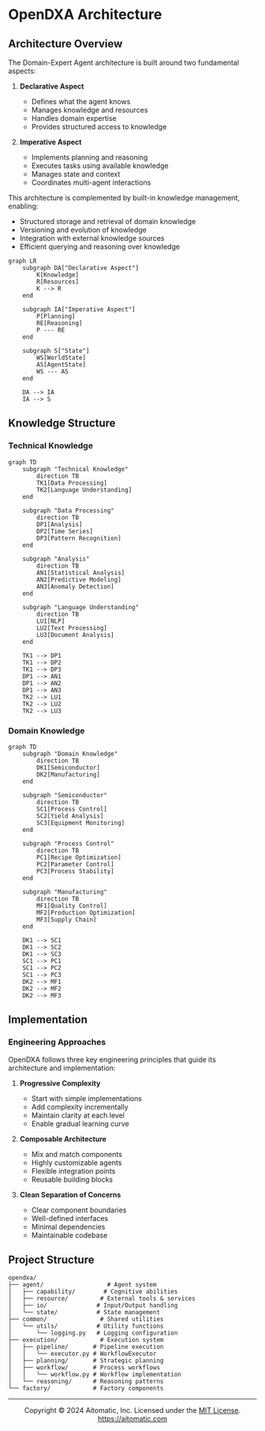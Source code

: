 # OpenDXA Architecture

## Architecture Overview

The Domain-Expert Agent architecture is built around two fundamental aspects:

1. **Declarative Aspect**
   - Defines what the agent knows
   - Manages knowledge and resources
   - Handles domain expertise
   - Provides structured access to knowledge

2. **Imperative Aspect**
   - Implements planning and reasoning
   - Executes tasks using available knowledge
   - Manages state and context
   - Coordinates multi-agent interactions

This architecture is complemented by built-in knowledge management, enabling:
- Structured storage and retrieval of domain knowledge
- Versioning and evolution of knowledge
- Integration with external knowledge sources
- Efficient querying and reasoning over knowledge

```mermaid
graph LR
    subgraph DA["Declarative Aspect"]
        K[Knowledge]
        R[Resources]
        K --> R
    end

    subgraph IA["Imperative Aspect"]
        P[Planning]
        RE[Reasoning]
        P --- RE
    end

    subgraph S["State"]
        WS[WorldState]
        AS[AgentState]
        WS --- AS
    end

    DA --> IA
    IA --> S
```

## Knowledge Structure

### Technical Knowledge

```mermaid
graph TD
    subgraph "Technical Knowledge"
        direction TB
        TK1[Data Processing]
        TK2[Language Understanding]
    end

    subgraph "Data Processing"
        direction TB
        DP1[Analysis]
        DP2[Time Series]
        DP3[Pattern Recognition]
    end

    subgraph "Analysis"
        direction TB
        AN1[Statistical Analysis]
        AN2[Predictive Modeling]
        AN3[Anomaly Detection]
    end

    subgraph "Language Understanding"
        direction TB
        LU1[NLP]
        LU2[Text Processing]
        LU3[Document Analysis]
    end

    TK1 --> DP1
    TK1 --> DP2
    TK1 --> DP3
    DP1 --> AN1
    DP1 --> AN2
    DP1 --> AN3
    TK2 --> LU1
    TK2 --> LU2
    TK2 --> LU3
```

### Domain Knowledge

```mermaid
graph TD
    subgraph "Domain Knowledge"
        direction TB
        DK1[Semiconductor]
        DK2[Manufacturing]
    end

    subgraph "Semiconductor"
        direction TB
        SC1[Process Control]
        SC2[Yield Analysis]
        SC3[Equipment Monitoring]
    end

    subgraph "Process Control"
        direction TB
        PC1[Recipe Optimization]
        PC2[Parameter Control]
        PC3[Process Stability]
    end

    subgraph "Manufacturing"
        direction TB
        MF1[Quality Control]
        MF2[Production Optimization]
        MF3[Supply Chain]
    end

    DK1 --> SC1
    DK1 --> SC2
    DK1 --> SC3
    SC1 --> PC1
    SC1 --> PC2
    SC1 --> PC3
    DK2 --> MF1
    DK2 --> MF2
    DK2 --> MF3
```

## Implementation

### Engineering Approaches

OpenDXA follows three key engineering principles that guide its architecture and implementation:

1. **Progressive Complexity**
   - Start with simple implementations
   - Add complexity incrementally
   - Maintain clarity at each level
   - Enable gradual learning curve

2. **Composable Architecture**
   - Mix and match components
   - Highly customizable agents
   - Flexible integration points
   - Reusable building blocks

3. **Clean Separation of Concerns**
   - Clear component boundaries
   - Well-defined interfaces
   - Minimal dependencies
   - Maintainable codebase

## Project Structure

```text
opendxa/
├── agent/                  # Agent system
│   ├── capability/        # Cognitive abilities
│   ├── resource/         # External tools & services
│   ├── io/              # Input/Output handling
│   └── state/           # State management
├── common/               # Shared utilities
│   └── utils/           # Utility functions
│       └── logging.py   # Logging configuration
├── execution/            # Execution system
│   ├── pipeline/       # Pipeline execution
│   │   └── executor.py # WorkflowExecutor
│   ├── planning/       # Strategic planning
│   ├── workflow/       # Process workflows
│   │   └── workflow.py # Workflow implementation
│   └── reasoning/      # Reasoning patterns
└── factory/            # Factory components
``` 

---
<p align="center">
Copyright © 2024 Aitomatic, Inc. Licensed under the <a href="../../LICENSE.md">MIT License</a>.
<br/>
<a href="https://aitomatic.com">https://aitomatic.com</a>
</p> 